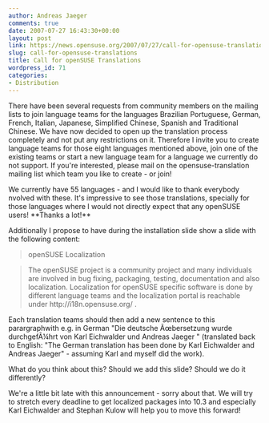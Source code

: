 ```yaml
---
author: Andreas Jaeger
comments: true
date: 2007-07-27 16:43:30+00:00
layout: post
link: https://news.opensuse.org/2007/07/27/call-for-opensuse-translations/
slug: call-for-opensuse-translations
title: Call for openSUSE Translations
wordpress_id: 71
categories:
- Distribution
---
```


There have been several requests from community members on the mailing lists to join language teams for the languages Brazilian Portuguese, German, French, Italian, Japanese, Simplified Chinese, Spanish and Traditional Chinese.  We have now decided to open up the translation process completely and not put any restrictions on it.  Therefore I invite you to create language teams for those eight languages mentioned above, join one of the existing teams or start a new language team for a language we currently do not support.  If you're interested, please mail on the opensuse-translation mailing list which team you like to create - or join!

<!-- more -->We currently have 55 languages - and I would like to thank everybody nvolved with these.  It's impressive to see those translations, specially for those languages where I would not directly expect that any openSUSE users!  **Thanks a lot!**

Additionally I propose to have during the installation slide show a slide with the following content:


<blockquote> openSUSE Localization</blockquote>




<blockquote> The openSUSE project is a community project and many individuals are involved in bug fixing, packaging, testing, documentation and also localization.  Localization for openSUSE specific software is done by different language teams and the localization portal is reachable  under http://i18n.opensuse.org/ .</blockquote>


Each translation teams should then add a new sentence to this parargraphwith e.g. in German "Die deutsche Ãœbersetzung wurde durchgefÃ¼hrt von Karl Eichwalder und Andreas Jaeger " (translated back to English: "The German translation has been done by Karl Eichwalder and Andreas Jaeger" - assuming Karl and myself did the work).

What do you think about this?  Should we add this slide? Should we do it differently?

We're a little bit late with this announcement - sorry about that.  We will try to stretch every deadline to get localized packages into 10.3 and especially Karl Eichwalder and Stephan Kulow will help you to move this forward!
